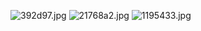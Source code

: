 ![392d97.jpg](http://s2.upanh123.com/2017/02/20/392d97.jpg)
![21768a2.jpg](http://s2.upanh123.com/2017/02/20/21768a2.jpg)
![1195433.jpg](http://s2.upanh123.com/2017/02/20/1195433.jpg)
